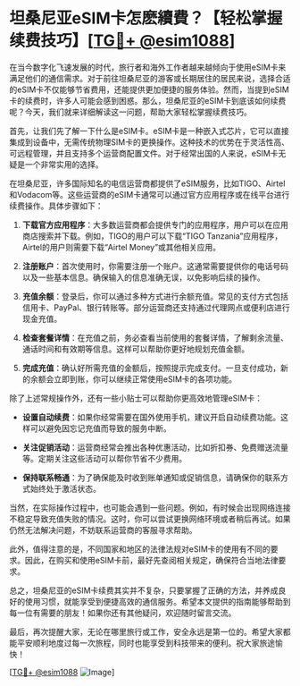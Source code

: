 # 坦桑尼亚eSIM卡怎麽續費？【轻松掌握续费技巧】[[TG💪+ @esim1088](https://t.me/s/esim1088)]

在当今数字化飞速发展的时代，旅行者和海外工作者越来越倾向于使用eSIM卡来满足他们的通信需求。对于前往坦桑尼亚的游客或长期居住的居民来说，选择合适的eSIM卡不仅能够节省费用，还能提供更加便捷的服务体验。然而，当提到eSIM卡的续费时，许多人可能会感到困惑。那么，坦桑尼亚的eSIM卡到底该如何续费呢？今天，我们就来详细解读这一问题，帮助大家轻松掌握续费技巧。

首先，让我们先了解一下什么是eSIM卡。eSIM卡是一种嵌入式芯片，它可以直接集成到设备中，无需传统物理SIM卡的更换操作。这种技术的优势在于灵活性高、可远程管理，并且支持多个运营商配置文件。对于经常出国的人来说，eSIM卡无疑是一个非常实用的选择。

在坦桑尼亚，许多国际知名的电信运营商都提供了eSIM服务，比如TIGO、Airtel和Vodacom等。这些运营商的eSIM卡通常可以通过官方应用程序或在线平台进行续费操作。具体步骤如下：

1. **下载官方应用程序**：大多数运营商都会提供专门的应用程序，用户可以在应用商店搜索并下载。例如，TIGO的用户可以下载“TIGO Tanzania”应用程序，Airtel的用户则需要下载“Airtel Money”或其他相关应用。

2. **注册账户**：首次使用时，你需要注册一个账户。这通常需要提供你的电话号码以及一些基本信息。确保输入的信息准确无误，以免影响后续的操作。

3. **充值余额**：登录后，你可以通过多种方式进行余额充值。常见的支付方式包括信用卡、PayPal、银行转账等。部分运营商还支持通过代理网点或便利店进行现金充值。

4. **检查套餐详情**：在充值之前，务必查看当前使用的套餐详情，了解剩余流量、通话时间和有效期等信息。这样可以帮助你更好地规划充值金额。

5. **完成充值**：确认好所需充值的金额后，按照提示完成支付。一旦支付成功，新的余额会立即到账，你可以继续正常使用eSIM卡的各项功能。

除了上述常规操作外，还有一些小贴士可以帮助你更高效地管理eSIM卡：

- **设置自动续费**：如果你经常需要在国外使用手机，建议开启自动续费功能。这样可以避免因忘记充值而导致的服务中断。
  
- **关注促销活动**：运营商经常会推出各种优惠活动，比如折扣券、免费赠送流量等。定期关注这些活动可以帮你节省不少费用。

- **保持联系畅通**：为了确保能及时收到账单通知或促销信息，请确保你的联系方式始终处于激活状态。

当然，在实际操作过程中，也可能会遇到一些问题。例如，有时候会出现网络连接不稳定导致充值失败的情况。这时，你可以尝试更换网络环境或者稍后再试。如果仍然无法解决问题，不妨联系运营商的客服寻求帮助。

此外，值得注意的是，不同国家和地区的法律法规对eSIM卡的使用有不同的要求。因此，在购买和使用eSIM卡前，最好先查阅相关规定，确保符合当地法律要求。

总之，坦桑尼亚的eSIM卡续费其实并不复杂，只要掌握了正确的方法，并养成良好的使用习惯，就能享受到便捷高效的通信服务。希望本文提供的指南能够帮助到每一位有需要的朋友！如果你还有其他疑问，欢迎随时留言交流。

最后，再次提醒大家，无论在哪里旅行或工作，安全永远是第一位的。希望大家都能平安顺利地度过每一次旅程，同时也能享受到科技带来的便利。祝大家旅途愉快！

[[TG💪+ @esim1088](https://t.me/s/esim1088) ![Image](https://i.postimg.cc/4NQfJmqS/Snipaste-2025-05-13-00-14-12.png)]